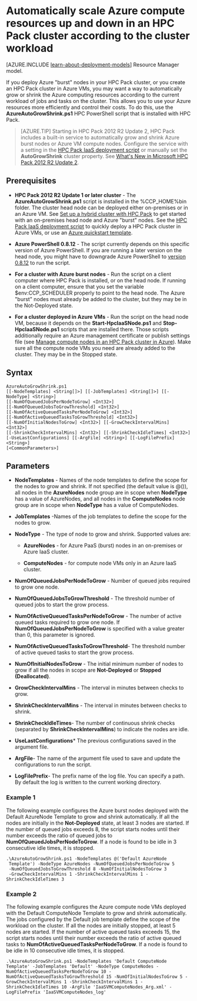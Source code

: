 <properties
 pageTitle="Autoscale compute resources in HPC cluster | Windows Azure"
 description="Learn about ways to automatically grow and shrink compute resources in an HPC Pack cluster in Azure"
 services="virtual-machines"
 documentationCenter=""
 authors="dlepow"
 manager="timlt"
 editor=""
 tags="azure-service-management,hpc-pack"/>
<tags
	ms.service="virtual-machines"
	ms.date="01/07/2016"
	wacn.date=""/>

# Automatically scale Azure compute resources up and down in an HPC Pack cluster according to the cluster workload

[AZURE.INCLUDE [learn-about-deployment-models](../includes/learn-about-deployment-models-classic-include.md)] Resource Manager model.


If you deploy Azure "burst" nodes in your HPC Pack cluster, or you
create an HPC Pack cluster in Azure VMs, you may want a way to
automatically grow or shrink the Azure computing resources according to
the current workload of jobs and tasks on the cluster. This allows you
to use your Azure resources more efficiently and control their costs.
To do this, use the
**AzureAutoGrowShrink.ps1** HPC PowerShell script that is installed with
HPC Pack.

>[AZURE.TIP] Starting in HPC Pack 2012 R2 Update 2, HPC Pack includes a built-in
service to automatically grow and shrink Azure burst nodes or
Azure VM compute nodes. Configure the service with a setting in the [HPC
Pack IaaS deployment script](/documentation/articles/virtual-machines-hpcpack-cluster-powershell-script) or manually set the **AutoGrowShrink** cluster
property. See [What's New in Microsoft HPC Pack 2012 R2 Update
2](https://technet.microsoft.com/zh-cn/library/mt269417.aspx).

## Prerequisites

* **HPC Pack 2012 R2 Update 1 or later cluster** - The **AzureAutoGrowShrink.ps1** script is installed in the %CCP_HOME%bin folder. The cluster head node can be deployed either on-premises or in an Azure VM. See [Set up a hybrid cluster with HPC Pack](/documentation/articles/cloud-services-setup-hybrid-hpcpack-cluster) to get started with an on-premises head node and Azure "burst" nodes. See the [HPC Pack IaaS deployment script](/documentation/articles/virtual-machines-hpcpack-cluster-powershell-script) to quickly deploy a HPC Pack cluster in Azure VMs, or use an [Azure quickstart template](https://azure.microsoft.com/documentation/templates/create-hpc-cluster/).

* **Azure PowerShell 0.8.12** - The script currently depends on this specific version of Azure PowerShell. If you are running a later version on the head node, you might have to downgrade Azure PowerShell to [version 0.8.12](http://az412849.vo.msecnd.net/downloads03/azure-powershell.0.8.12.msi) to run the script. 

* **For a cluster with Azure burst nodes** - Run the script on a client computer where HPC Pack is installed, or on the head node. If running on a client computer, ensure that you set the variable $env:CCP_SCHEDULER properly to point to the head node. The Azure "burst" nodes must already be added to the cluster, but they may be in the Not-Deployed state.


* **For a cluster deployed in Azure VMs** - Run the script on the head node VM, because it depends on the **Start-HpcIaaSNode.ps1** and **Stop-HpcIaaSNode.ps1** scripts that are installed there. Those scripts additionally require an Azure management certificate or publish settings file (see [Manage compute nodes in an HPC Pack cluster in Azure](/documentation/articles/virtual-machines-hpcpack-cluster-node-manage)). Make sure all the compute node VMs you need are already added to the cluster. They may be in the Stopped state.

## Syntax

```
AzureAutoGrowShrink.ps1
[[-NodeTemplates] <String[]>] [[-JobTemplates] <String[]>] [[-NodeType] <String>]
[[-NumOfQueuedJobsPerNodeToGrow] <Int32>]
[[-NumOfQueuedJobsToGrowThreshold] <Int32>]
[[-NumOfActiveQueuedTasksPerNodeToGrow] <Int32>]
[[-NumOfActiveQueuedTasksToGrowThreshold] <Int32>]
[[-NumOfInitialNodesToGrow] <Int32>] [[-GrowCheckIntervalMins] <Int32>]
[[-ShrinkCheckIntervalMins] <Int32>] [[-ShrinkCheckIdleTimes] <Int32>]
[-UseLastConfigurations] [[-ArgFile] <String>] [[-LogFilePrefix] <String>]
[<CommonParameters>]

```
## Parameters

 * **NodeTemplates** - Names of the node templates to define the scope for the nodes to grow and shrink. If not specified (the default value is @()), all nodes in the **AzureNodes** node group are in scope when **NodeType** has a value of AzureNodes, and all nodes in the **ComputeNodes** node group are in scope when **NodeType** has a value of ComputeNodes.

 * **JobTemplates** -Names of the job templates to define the scope for the nodes to grow.

 * **NodeType** - The type of node  to grow and shrink. Supported values are:

     * **AzureNodes** - for Azure PaaS (burst) nodes in an on-premises or Azure IaaS cluster.

     * **ComputeNodes** - for compute node VMs only in an Azure IaaS cluster.

* **NumOfQueuedJobsPerNodeToGrow** - Number of queued jobs required to grow one node.

* **NumOfQueuedJobsToGrowThreshold** - The threshold number of queued jobs to start the grow process.

* **NumOfActiveQueuedTasksPerNodeToGrow** - The number of active queued tasks required to grow one node. If **NumOfQueuedJobsPerNodeToGrow** is specified with a value greater than 0, this parameter is ignored.

* **NumOfActiveQueuedTasksToGrowThreshold**- The threshold number of active queued tasks to start the grow process.

* **NumOfInitialNodesToGrow** - The initial minimum number of nodes to grow if all the nodes in scope are **Not-Deployed** or **Stopped (Deallocated)**.

* **GrowCheckIntervalMins** - The interval in minutes between checks to grow.

* **ShrinkCheckIntervalMins** - The interval in minutes between checks to shrink.

* **ShrinkCheckIdleTimes**- The number of continuous shrink checks (separated by **ShrinkCheckIntervalMins**) to indicate the nodes are idle.

* **UseLastConfigurations*** The previous configurations saved in the argument file.

* **ArgFile**- The name of the argument file used to save and update the configurations to run the script.

* **LogFilePrefix**- The prefix name of the log file. You can specify a path. By default the log is written to the current working directory.

### Example 1

The following example configures the Azure burst nodes deployed with the
Default AzureNode Template to grow and shrink automatically. If all the
nodes are initially in the **Not-Deployed** state, at least 3 nodes are
started. If the number of queued jobs exceeds 8, the script starts nodes
until their number exceeds the ratio of queued jobs to
**NumOfQueuedJobsPerNodeToGrow**. If a node is found to be idle in 3
consecutive idle times, it is stopped.

```
.\AzureAutoGrowShrink.ps1 -NodeTemplates @('Default AzureNode
 Template') -NodeType AzureNodes -NumOfQueuedJobsPerNodeToGrow 5
 -NumOfQueuedJobsToGrowThreshold 8 -NumOfInitialNodesToGrow 3
 -GrowCheckIntervalMins 1 -ShrinkCheckIntervalMins 1 -ShrinkCheckIdleTimes 3
```

### Example 2

The following example configures the Azure compute node VMs deployed
with the Default ComputeNode Template to grow and shrink automatically.
The jobs configured by the Default job template define the scope of the
workload on the cluster. If all the nodes are initially stopped, at
least 5 nodes are started. If the number of active queued tasks exceeds
15, the script starts nodes until their number exceeds the ratio of
active queued tasks to **NumOfActiveQueuedTasksPerNodeToGrow**. If a
node is found to be idle in 10 consecutive idle times, it is stopped.

```
.\AzureAutoGrowShrink.ps1 -NodeTemplates 'Default ComputeNode Template' -JobTemplates 'Default' -NodeType ComputeNodes -NumOfActiveQueuedTasksPerNodeToGrow 10 -NumOfActiveQueuedTasksToGrowThreshold 15 -NumOfInitialNodesToGrow 5 -GrowCheckIntervalMins 1 -ShrinkCheckIntervalMins 1 -ShrinkCheckIdleTimes 10 -ArgFile 'IaaSVMComputeNodes_Arg.xml' -LogFilePrefix 'IaaSVMComputeNodes_log'
```
